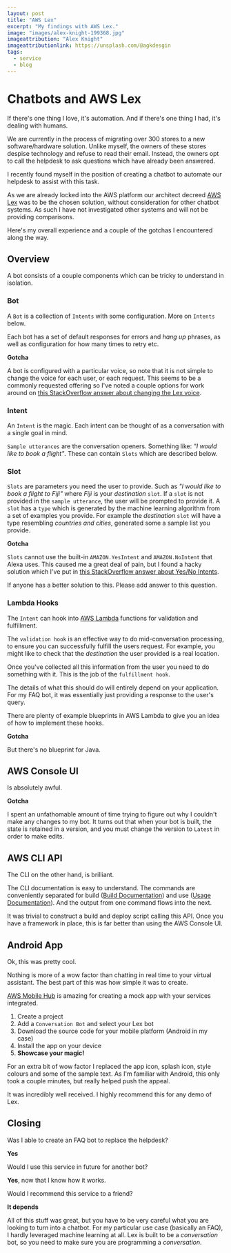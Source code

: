 ```yaml
---
layout: post
title: "AWS Lex"
excerpt: "My findings with AWS Lex."
image: "images/alex-knight-199368.jpg"
imageattribution: "Alex Knight"
imageattributionlink: https://unsplash.com/@agkdesgin
tags:
  - service
  - blog
---
```


# Chatbots and AWS Lex

If there's one thing I love, it's automation. And if there's one thing I had, it's dealing with humans.

We are currently in the process of migrating over 300 stores to a new software/hardware solution.
Unlike myself, the owners of these stores despise technology and refuse to read their email.
Instead, the owners opt to call the helpdesk to ask questions which have already been answered.

I recently found myself in the position of creating a chatbot to automate our helpdesk to assist with this task.

As we are already locked into the AWS platform our architect decreed [AWS Lex](https://aws.amazon.com/lex/) was to be the chosen solution, without consideration for other chatbot systems.
As such I have not investigated other systems and will not be providing comparisons.

Here's my overall experience and a couple of the gotchas I encountered along the way.

## Overview

A bot consists of a couple components which can be tricky to understand in isolation.

### Bot

A `Bot` is a collection of `Intents` with some configuration. More on `Intents` below.

Each bot has a set of default responses for errors and *hang up* phrases, as well as configuration for how many times to retry etc.

**Gotcha**

A bot is configured with a particular voice, so note that it is not simple to change the voice for each user, or each request.
This seems to be a commonly requested offering so I've noted a couple options for work around on [this StackOverflow answer about changing the Lex voice](https://stackoverflow.com/a/44488197/2027146).

### Intent

An `Intent` is the magic. Each intent can be thought of as a conversation with a single goal in mind.

`Sample utterances` are the conversation openers. Something like: *"I would like to book a flight"*.
These can contain `Slots` which are described below.

### Slot

 `Slots` are parameters you need the user to provide.
 Such as *"I would like to book a flight to Fiji"* where *Fiji* is your *destination* `slot`.
 If a `slot` is not provided in the `sample utterance`, the user will be prompted to provide it.
 A `slot` has a `type` which is generated by the machine learning algorithm from a set of examples you provide.
 For example the *destination* `slot` will have a type resembling *countries and cities*, generated some a sample list you provide.

**Gotcha**

`Slots` cannot use the built-in `AMAZON.YesIntent` and `AMAZON.NoIntent` that Alexa uses.
This caused me a great deal of pain, but I found a hacky solution which I've put in [this StackOverflow answer about Yes/No Intents](https://stackoverflow.com/a/44320081/2027146).

If anyone has a better solution to this. Please add answer to this question.

### Lambda Hooks

The `Intent` can hook into [AWS Lambda](https://aws.amazon.com/lambda/) functions for validation and fulfillment.

The `validation hook` is an effective way to do mid-conversation processing, to ensure you can successfully fulfill the users request. For example, you might like to check that the *destination* the user provided is a real location.

Once you've collected all this information from the user you need to do something with it.
This is the job of the `fulfillment hook`.

The details of what this should do will entirely depend on your application.
For my FAQ bot, it was essentially just providing a response to the user's query.

There are plenty of example blueprints in AWS Lambda to give you an idea of how to implement these hooks.

**Gotcha**

But there's no blueprint for Java.

## AWS Console UI

Is absolutely awful.

**Gotcha**

I spent an unfathomable amount of time trying to figure out why I couldn't make any changes to my bot.
It turns out that when your bot is built, the state is retained in a version, and you must change the version to `Latest` in order to make edits.

## AWS CLI API

The CLI on the other hand, is brilliant.

The CLI documentation is easy to understand.
The commands are conveniently separated for build ([Build Documentation](http://docs.aws.amazon.com/cli/latest/reference/lex-models/)) and use ([Usage Documentation](http://docs.aws.amazon.com/cli/latest/reference/lex-runtime/)).
And the output from one command flows into the next.

It was trivial to construct a build and deploy script calling this API.
Once you have a framework in place, this is far better than using the AWS Console UI.

## Android App

Ok, this was pretty cool.

Nothing is more of a wow factor than chatting in real time to your virtual assistant.
The best part of this was how simple it was to create.

[AWS Mobile Hub](https://aws.amazon.com/mobile/) is amazing for creating a mock app with your services integrated.

1. Create a project
2. Add a `Conversation Bot` and select your Lex bot
3. Download the source code for your mobile platform (Android in my case)
4. Install the app on your device
5. **Showcase your magic!**

For an extra bit of wow factor I replaced the app icon, splash icon, style colours and some of the sample text.
As I'm familiar with Android, this only took a couple minutes, but really helped push the appeal.

It was incredibly well received. I highly recommend this for any demo of Lex.

## Closing

Was I able to create an FAQ bot to replace the helpdesk?

**Yes**

Would I use this service in future for another bot?

**Yes**, now that I know how it works.

Would I recommend this service to a friend?

**It depends**

All of this stuff was great, but you have to be very careful what you are looking to turn into a chatbot.
For my particular use case (basically an FAQ), I hardly leveraged machine learning at all.
Lex is built to be a *conversation* bot, so you need to make sure you are programming a *conversation*.
